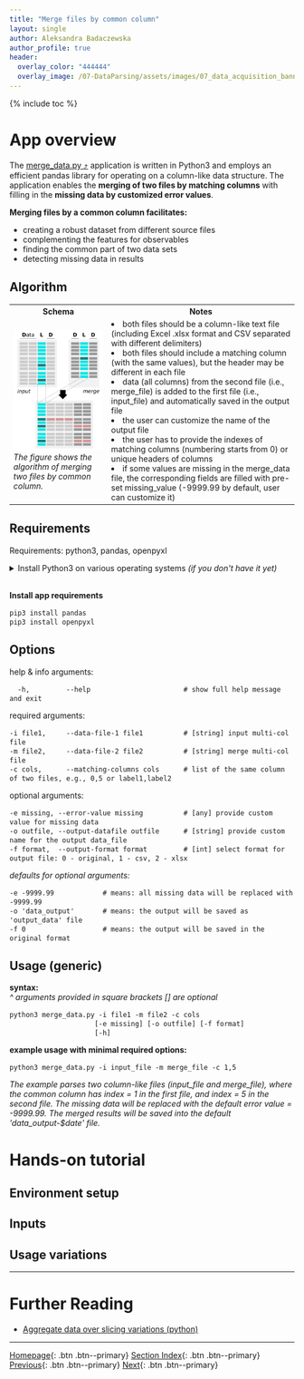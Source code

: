 ```yaml
---
title: "Merge files by common column"
layout: single
author: Aleksandra Badaczewska
author_profile: true
header:
  overlay_color: "444444"
  overlay_image: /07-DataParsing/assets/images/07_data_acquisition_banner.png
---
```


{% include toc %}

# App overview

The <a href="https://github.com/ISUgenomics/data_wrangling/tree/main/merge_data" target="_blank">merge_data.py ⤴</a> application is written in Python3 and employs an efficient pandas library for operating on a column-like data structure. The application enables the **merging of two files by matching columns** with filling in the **missing data by customized error values**. <br>

**Merging files by a common column facilitates:**
- creating a robust dataset from different source files
- complementing the features for observables
- finding the common part of two data sets
- detecting missing data in results

## Algorithm

<table>
  <tr> <th>Schema</th> <th>Notes</th> </tr>
  <tr> <td>
        <img src="../assets/images/merge_data.png" alt="Merge data app" width="400"><br>
        <i>The figure shows the algorithm of merging two files by common column.</i>
       </td> <td>
        <li> both files should be a column-like text file (including Excel .xlsx format and CSV separated with different delimiters) </li>
        <li> both files should include a matching column (with the same values), but the header may be different in each file </li>
        <li> data (all columns) from the second file (i.e., merge_file) is added to the first file (i.e., input_file) and automatically saved in the output file </li>
        <li> the user can customize the name of the output file </li>
        <li> the user has to provide the indexes of matching columns (numbering starts from 0) or unique headers of columns </li>
        <li> if some values are missing in the merge_data file, the corresponding fields are filled with pre-set missing_value (-9999.99 by default, user can customize it) </li>
    </td> </tr>
</table>


## Requirements

Requirements: python3, pandas, openpyxl

<details><summary>Install Python3 on various operating systems <i>(if you don't have it yet)</i></summary>

<div style="margin-left: 20px; margin-top: 10px;">
<li> Python3 - Ubuntu<br>
<code style="background-color: #e4f0f0; width:100%; display: block; padding: 10px; margin-top:5px;">
sudo apt-get update<br>
sudo apt-get install python3
</code>
</li><br>

<li> Python3 - macOS<br>
<i>^ if not yet, install Homebrew</i><br>
<code style="background-color: #e4f0f0; width:100%; display: block; padding: 10px; margin-top:5px;">
/bin/bash -c "$(curl -fsSL https://raw.githubusercontent.com/Homebrew/install/HEAD/install.sh)"
</code><br>
<code style="background-color: #e4f0f0;  width:100%; display: block; padding: 10px;">
brew install python3
</code>
</li><br>

<li>Python3 - Windows<br>
Please follow the instructions provided at <a href="https://phoenixnap.com/kb/how-to-install-python-3-windows" target="_blank">phoenixnap.com</a> .
</li>
</div>
</details><br>


**Install app requirements**

```
pip3 install pandas
pip3 install openpyxl
```


## Options

help & info arguments:
```
  -h,         --help                       # show full help message and exit
```

required arguments:
```
-i file1,     --data-file-1 file1          # [string] input multi-col file
-m file2,     --data-file-2 file2          # [string] merge multi-col file
-c cols,      --matching-columns cols      # list of the same column of two files, e.g., 0,5 or label1,label2
```

optional arguments:
```
-e missing, --error-value missing          # [any] provide custom value for missing data
-o outfile, --output-datafile outfile      # [string] provide custom name for the output data_file
-f format,  --output-format format         # [int] select format for output file: 0 - original, 1 - csv, 2 - xlsx
```

*defaults for optional arguments:*
```
-e -9999.99            # means: all missing data will be replaced with -9999.99
-o 'data_output'       # means: the output will be saved as 'output_data' file
-f 0                   # means: the output will be saved in the original format
```


## Usage (generic)

**syntax:**<br>
*^ arguments provided in square brackets [] are optional*
```
python3 merge_data.py -i file1 -m file2 -c cols
                     [-e missing] [-o outfile] [-f format]
                     [-h]
```

**example usage with minimal required options:**
```
python3 merge_data.py -i input_file -m merge_file -c 1,5
```

*The example parses two column-like files (input_file and merge_file), where the common column has index = 1 in the first file, and index = 5 in the second file. The missing data will be replaced with the default error value = -9999.99. The merged results will be saved into the default 'data_output-$date' file.*

# Hands-on tutorial

## Environment setup

## Inputs

## Usage variations

<!--
* **example usage with minimal required options:**

```
python3 merge_data.py -i input_file -m merge_file -c 1,5

python3 merge_data.py -i input_file -m merge_file -c address,Address
```

*The example parses two column-like files (input_file and merge_file), where the common column has index = 1 in the first file, and index = 5 in the second file. Alternatively, the labels of the common column are 'address' in the first file, and 'Address' in the second file. The missing data will be replaced with the default error value = -9999.99. The merged results will be saved into the default 'data_output-$date' file.*

* **example usage with customized value for missing data:**

```
python3 merge_data.py -i input_file -m merge_file -c 1,5 -e "missing"
```

*The example parses two column-like files (input_file and merge_file), where the common column has index = 1 in the first file, and index = 5 in the second file. The missing data will be replaced with the <b>customized error value = 'missing'</b>. The merged results will be saved into the default 'data_output-$date' file.*

* **example usage with customized name of output file:**

```
python3 merge_data.py -i input_file -m merge_file -c 1,5 -o my_merged_data.txt
```

*The example parses two column-like files (input_file and merge_file), where the common column has index = 1 in the first file, and index = 5 in the second file. The missing data will be replaced with the default error value = -9999.99. The merged results will be saved into the customized 'my_merged_data.txt' file.*

* **example usage with Excel format of output file:**

```
python3 merge_data.py -i input_file -m merge_file -c 1,5 -f 2
```

*The example parses two column-like files (input_file and merge_file), where the common column has index = 1 in the first file, and index = 5 in the second file. The missing data will be replaced with the default error value = -9999.99. The merged results will be saved into the default 'data_output-$date.xlsx' file in Excel format.*

* **fully customized example usage with user-provided value for missing data and output filename saved in CSV format:**

```
python3 merge_data.py -i input_file -m merge_file -c 1,5 -e missing -o my_merged_data -f 1
```

*The example parses two column-like files (input_file and merge_file), where the common column has index = 1 in the first file, and index = 5 in the second file. The missing data will be replaced with the <b>customized error value = 'missing'</b>. The merged results will be saved into the customized 'my_merged_data.csv' file in CSV format.*

-->



___
# Further Reading
* [Aggregate data over slicing variations (python)](02-slice-or-bin-data-py)


___

[Homepage](../../index.md){: .btn  .btn--primary}
[Section Index](../00-DataParsing-LandingPage){: .btn  .btn--primary}
[Previous](00-data-wrangling-apps){: .btn  .btn--primary}
[Next](02-slice-or-bin-data-py){: .btn  .btn--primary}
